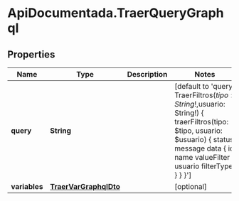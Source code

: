 # ApiDocumentada.TraerQueryGraphql

## Properties

Name | Type | Description | Notes
------------ | ------------- | ------------- | -------------
**query** | **String** |  | [default to &#39;query TraerFiltros($tipo: String!,$usuario: String!) { traerFiltros(tipo: $tipo, usuario: $usuario) { status message data { id name valueFilter usuario filterType } } }&#39;]
**variables** | [**TraerVarGraphqlDto**](TraerVarGraphqlDto.md) |  | [optional] 


